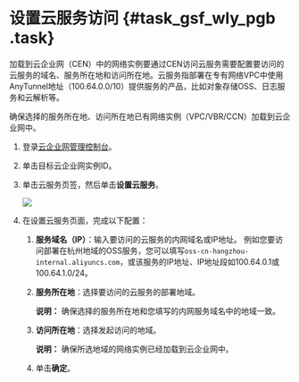 # 设置云服务访问 {#task_gsf_wly_pgb .task}

加载到云企业网（CEN）中的网络实例要通过CEN访问云服务需要配置要访问的云服务的域名、服务所在地和访问所在地。云服务指部署在专有网络VPC中使用AnyTunnel地址（100.64.0.0/10）提供服务的产品，比如对象存储OSS、日志服务和云解析等。

确保选择的服务所在地、访问所在地已有网络实例（VPC/VBR/CCN）加载到云企业网中。

1.  登录[云企业网管理控制台](https://cen.console.aliyun.com/)。
2.  单击目标云企业网实例ID。
3.  单击云服务页签，然后单击**设置云服务**。 

    ![](http://static-aliyun-doc.oss-cn-hangzhou.aliyuncs.com/assets/img/122767/155417726838377_zh-CN.png)

4.  在设置云服务页面，完成以下配置： 
    1.  **服务域名（IP）**：输入要访问的云服务的内网域名或IP地址。 例如您要访问部署在杭州地域的OSS服务，您可以填写`oss-cn-hangzhou-internal.aliyuncs.com`，或该服务的IP地址、IP地址段如100.64.0.1或100.64.1.0/24。
    2.  **服务所在地**：选择要访问的云服务的部署地域。 

        **说明：** 确保选择的服务所在地和您填写的内网服务域名中的地域一致。

    3.  **访问所在地**：选择发起访问的地域。 

        **说明：** 确保所选地域的网络实例已经加载到云企业网中。

    4.  单击**确定**。

